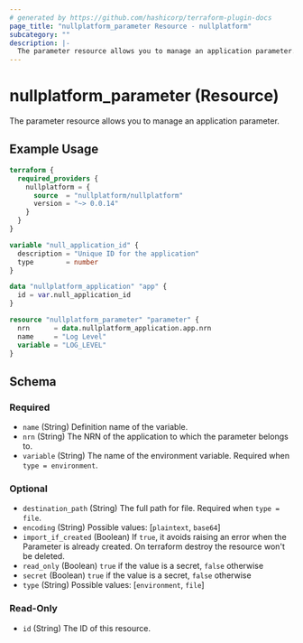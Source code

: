 ```yaml
---
# generated by https://github.com/hashicorp/terraform-plugin-docs
page_title: "nullplatform_parameter Resource - nullplatform"
subcategory: ""
description: |-
  The parameter resource allows you to manage an application parameter.
---
```


# nullplatform_parameter (Resource)

The parameter resource allows you to manage an application parameter.

## Example Usage

```terraform
terraform {
  required_providers {
    nullplatform = {
      source  = "nullplatform/nullplatform"
      version = "~> 0.0.14"
    }
  }
}

variable "null_application_id" {
  description = "Unique ID for the application"
  type        = number
}

data "nullplatform_application" "app" {
  id = var.null_application_id
}

resource "nullplatform_parameter" "parameter" {
  nrn      = data.nullplatform_application.app.nrn
  name     = "Log Level"
  variable = "LOG_LEVEL"
}
```

<!-- schema generated by tfplugindocs -->
## Schema

### Required

- `name` (String) Definition name of the variable.
- `nrn` (String) The NRN of the application to which the parameter belongs to.
- `variable` (String) The name of the environment variable. Required when `type = environment`.

### Optional

- `destination_path` (String) The full path for file. Required when `type = file`.
- `encoding` (String) Possible values: [`plaintext`, `base64`]
- `import_if_created` (Boolean) If `true`, it avoids raising an error when the Parameter is already created. On terraform destroy the resource won't be deleted.
- `read_only` (Boolean) `true` if the value is a secret, `false` otherwise
- `secret` (Boolean) `true` if the value is a secret, `false` otherwise
- `type` (String) Possible values: [`environment`, `file`]

### Read-Only

- `id` (String) The ID of this resource.
